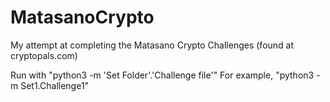 # MatasanoCrypto
My attempt at completing the Matasano Crypto Challenges (found at cryptopals.com)

Run with "python3 -m 'Set Folder'.'Challenge file'"
For example, "python3 -m Set1.Challenge1"
